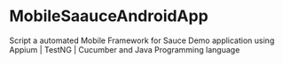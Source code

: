 # MobileSaauceAndroidApp
Script a automated Mobile Framework for Sauce Demo application using Appium | TestNG | Cucumber and Java Programming language
